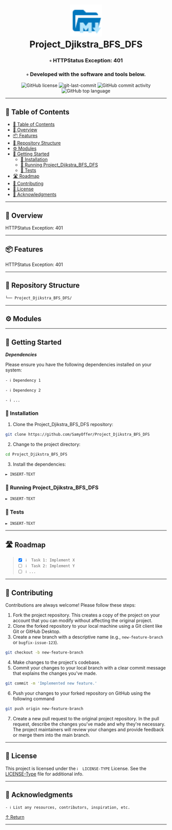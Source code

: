 <div align="center">
<h1 align="center">
<img src="https://raw.githubusercontent.com/PKief/vscode-material-icon-theme/ec559a9f6bfd399b82bb44393651661b08aaf7ba/icons/folder-markdown-open.svg" width="100" />
<br>Project_Djikstra_BFS_DFS</h1>
<h3>◦ HTTPStatus Exception: 401</h3>
<h3>◦ Developed with the software and tools below.</h3>

<p align="center">

</p>
<img src="https://img.shields.io/github/license/SamyOffer/Project_Djikstra_BFS_DFS?style&color=5D6D7E" alt="GitHub license" />
<img src="https://img.shields.io/github/last-commit/SamyOffer/Project_Djikstra_BFS_DFS?style&color=5D6D7E" alt="git-last-commit" />
<img src="https://img.shields.io/github/commit-activity/m/SamyOffer/Project_Djikstra_BFS_DFS?style&color=5D6D7E" alt="GitHub commit activity" />
<img src="https://img.shields.io/github/languages/top/SamyOffer/Project_Djikstra_BFS_DFS?style&color=5D6D7E" alt="GitHub top language" />
</div>

---

## 📖 Table of Contents
- [📖 Table of Contents](#-table-of-contents)
- [📍 Overview](#-overview)
- [📦 Features](#-features)
- [📂 Repository Structure](#-repository-structure)
- [⚙️ Modules](#modules)
- [🚀 Getting Started](#-getting-started)
    - [🔧 Installation](#-installation)
    - [🤖 Running Project_Djikstra_BFS_DFS](#-running-Project_Djikstra_BFS_DFS)
    - [🧪 Tests](#-tests)
- [🛣 Roadmap](#-roadmap)
- [🤝 Contributing](#-contributing)
- [📄 License](#-license)
- [👏 Acknowledgments](#-acknowledgments)

---


## 📍 Overview

HTTPStatus Exception: 401

---

## 📦 Features

HTTPStatus Exception: 401

---


## 📂 Repository Structure

```sh
└── Project_Djikstra_BFS_DFS/
```


---

## ⚙️ Modules


---

## 🚀 Getting Started

***Dependencies***

Please ensure you have the following dependencies installed on your system:

`- ℹ️ Dependency 1`

`- ℹ️ Dependency 2`

`- ℹ️ ...`

### 🔧 Installation

1. Clone the Project_Djikstra_BFS_DFS repository:
```sh
git clone https://github.com/SamyOffer/Project_Djikstra_BFS_DFS
```

2. Change to the project directory:
```sh
cd Project_Djikstra_BFS_DFS
```

3. Install the dependencies:
```sh
► INSERT-TEXT
```

### 🤖 Running Project_Djikstra_BFS_DFS

```sh
► INSERT-TEXT
```

### 🧪 Tests
```sh
► INSERT-TEXT
```

---


## 🛣 Roadmap

> - [X] `ℹ️  Task 1: Implement X`
> - [ ] `ℹ️  Task 2: Implement Y`
> - [ ] `ℹ️ ...`


---

## 🤝 Contributing

Contributions are always welcome! Please follow these steps:
1. Fork the project repository. This creates a copy of the project on your account that you can modify without affecting the original project.
2. Clone the forked repository to your local machine using a Git client like Git or GitHub Desktop.
3. Create a new branch with a descriptive name (e.g., `new-feature-branch` or `bugfix-issue-123`).
```sh
git checkout -b new-feature-branch
```
4. Make changes to the project's codebase.
5. Commit your changes to your local branch with a clear commit message that explains the changes you've made.
```sh
git commit -m 'Implemented new feature.'
```
6. Push your changes to your forked repository on GitHub using the following command
```sh
git push origin new-feature-branch
```
7. Create a new pull request to the original project repository. In the pull request, describe the changes you've made and why they're necessary.
The project maintainers will review your changes and provide feedback or merge them into the main branch.

---

## 📄 License

This project is licensed under the `ℹ️  LICENSE-TYPE` License. See the [LICENSE-Type](LICENSE) file for additional info.

---

## 👏 Acknowledgments

`- ℹ️ List any resources, contributors, inspiration, etc.`

[↑ Return](#Top)

---

